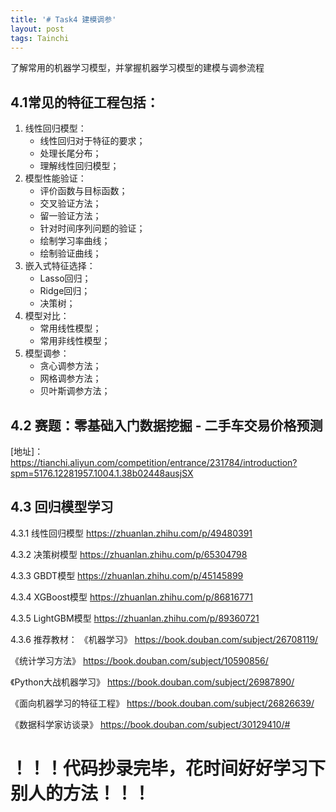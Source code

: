 ```yaml
---
title: '# Task4 建模调参'
layout: post
tags: Tainchi
---
```

了解常用的机器学习模型，并掌握机器学习模型的建模与调参流程

## 4.1常见的特征工程包括：
1.  线性回归模型： 
	-  线性回归对于特征的要求；
	-  处理长尾分布；
	-  理解线性回归模型；
2.  模型性能验证： 
	-  评价函数与目标函数；
	-  交叉验证方法；
	-  留一验证方法；
	-  针对时间序列问题的验证；
	-  绘制学习率曲线；
	-  绘制验证曲线；
3.  嵌入式特征选择： 
	-  Lasso回归；
	-  Ridge回归；
	-  决策树；
4.  模型对比： 
	-  常用线性模型；
	-  常用非线性模型；
5.  模型调参： 
	-  贪心调参方法；
	-  网格调参方法；
	-  贝叶斯调参方法；
## 4.2 赛题：零基础入门数据挖掘 - 二手车交易价格预测

[地址]： 
https://tianchi.aliyun.com/competition/entrance/231784/introduction?spm=5176.12281957.1004.1.38b02448ausjSX 
## 4.3 回归模型学习
4.3.1 线性回归模型
https://zhuanlan.zhihu.com/p/49480391

4.3.2 决策树模型
https://zhuanlan.zhihu.com/p/65304798

4.3.3 GBDT模型
https://zhuanlan.zhihu.com/p/45145899

4.3.4 XGBoost模型
https://zhuanlan.zhihu.com/p/86816771

4.3.5 LightGBM模型
https://zhuanlan.zhihu.com/p/89360721

4.3.6 推荐教材：
《机器学习》 https://book.douban.com/subject/26708119/

《统计学习方法》 https://book.douban.com/subject/10590856/

《Python大战机器学习》 https://book.douban.com/subject/26987890/

《面向机器学习的特征工程》 https://book.douban.com/subject/26826639/

《数据科学家访谈录》 https://book.douban.com/subject/30129410/# 





# ！！！代码抄录完毕，花时间好好学习下别人的方法！！！